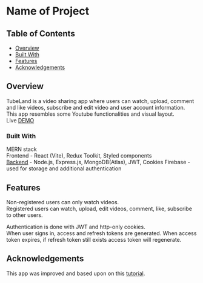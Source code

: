 # Name of Project

## Table of Contents

- [Overview](#overview)
- [Built With](#built-with)
- [Features](#features)
- [Acknowledgements](#acknowledgements)

## Overview
TubeLand is a video sharing app where users can watch, upload, comment and like videos, subscribe and edit video and user account information.   
This app resembles some Youtube functionalities and visual layout.  
Live [DEMO](https://tubeland.onrender.com/)

### Built With
MERN stack  
Frontend - React (Vite), Redux Toolkit, Styled components  
[Backend](https://github.com/damjans92/mern-video-app-backend) - Node.js, Express.js, MongoDB(Atlas), JWT, Cookies 
Firebase - used for storage and additional authentication

## Features
Non-registered users can only watch videos.  
Registered users can watch, upload, edit videos, comment, like, subscribe to other users.

Authentication is done with JWT and http-only cookies.  
When user signs in, access and refresh tokens are generated. When access token expires, if refresh token still exists access token will regenerate.

## Acknowledgements
This app was improved and based upon on this [tutorial](https://www.youtube.com/watch?v=CCF-xV3RSSs).

